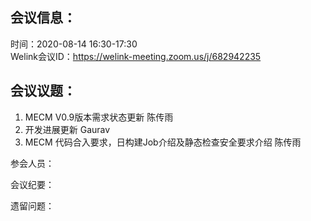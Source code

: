 会议信息：
------------

时间：2020-08-14 16:30-17:30  
Welink会议ID：https://welink-meeting.zoom.us/j/682942235 


会议议题：
------------

1. MECM V0.9版本需求状态更新    陈传雨
2. 开发进展更新 Gaurav
3. MECM 代码合入要求，日构建Job介绍及静态检查安全要求介绍  陈传雨

参会人员：  


会议纪要：

遗留问题：  
 

